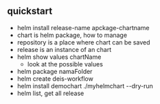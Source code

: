 ## quickstart
- helm install release-name apckage-chartname
- chart is helm package, how to manage
- repository is a place where chart can be saved
- release is an instance of an chart
- helm show values chartName
    - look at the possible values
- helm package namaFolder
- helm create deis-workflow
- helm install demochart ./myhelmchart --dry-run
- helm list, get all release
